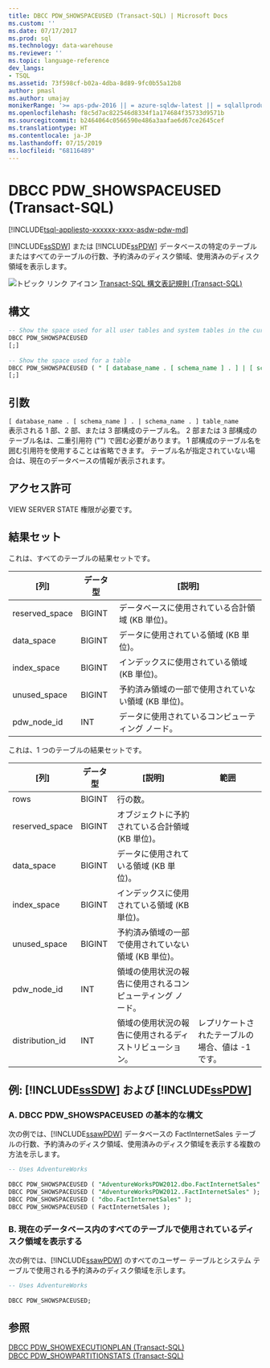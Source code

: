 ```yaml
---
title: DBCC PDW_SHOWSPACEUSED (Transact-SQL) | Microsoft Docs
ms.custom: ''
ms.date: 07/17/2017
ms.prod: sql
ms.technology: data-warehouse
ms.reviewer: ''
ms.topic: language-reference
dev_langs:
- TSQL
ms.assetid: 73f598cf-b02a-4dba-8d89-9fc0b55a12b8
author: pmasl
ms.author: umajay
monikerRange: '>= aps-pdw-2016 || = azure-sqldw-latest || = sqlallproducts-allversions'
ms.openlocfilehash: f8c5d7ac822546d8334f1a174684f35733d9571b
ms.sourcegitcommit: b2464064c0566590e486a3aafae6d67ce2645cef
ms.translationtype: HT
ms.contentlocale: ja-JP
ms.lasthandoff: 07/15/2019
ms.locfileid: "68116489"
---
```

# <a name="dbcc-pdwshowspaceused-transact-sql"></a>DBCC PDW_SHOWSPACEUSED (Transact-SQL)
[!INCLUDE[tsql-appliesto-xxxxxx-xxxx-asdw-pdw-md](../../includes/tsql-appliesto-xxxxxx-xxxx-asdw-pdw-md.md)]

[!INCLUDE[ssSDW](../../includes/sssdw-md.md)] または [!INCLUDE[ssPDW](../../includes/sspdw-md.md)] データベースの特定のテーブルまたはすべてのテーブルの行数、予約済みのディスク領域、使用済みのディスク領域を表示します。
  
![トピック リンク アイコン](../../database-engine/configure-windows/media/topic-link.gif "トピック リンク アイコン") [Transact-SQL 構文表記規則 &#40;Transact-SQL&#41;](../../t-sql/language-elements/transact-sql-syntax-conventions-transact-sql.md)
  
## <a name="syntax"></a>構文  
  
```sql
-- Show the space used for all user tables and system tables in the current database  
DBCC PDW_SHOWSPACEUSED  
[;]  
  
-- Show the space used for a table  
DBCC PDW_SHOWSPACEUSED ( " [ database_name . [ schema_name ] . ] | [ schema_name .] table_name  " )  
[;]  
```  
  
## <a name="arguments"></a>引数  
 `[ database_name . [ schema_name ] . | schema_name . ] table_name`  
 表示される 1 部、2 部、または 3 部構成のテーブル名。 2 部または 3 部構成のテーブル名は、二重引用符 ("") で囲む必要があります。 1 部構成のテーブル名を囲む引用符を使用することは省略できます。 テーブル名が指定されていない場合は、現在のデータベースの情報が表示されます。  
  
## <a name="permissions"></a>アクセス許可  
VIEW SERVER STATE 権限が必要です。
  
## <a name="result-sets"></a>結果セット  
これは、すべてのテーブルの結果セットです。
  
|[列]|データ型|[説明]|  
|------------|---------------|-----------------|  
|reserved_space|BIGINT|データベースに使用されている合計領域 (KB 単位)。|  
|data_space|BIGINT|データに使用されている領域 (KB 単位)。|  
|index_space|BIGINT|インデックスに使用されている領域 (KB 単位)。|  
|unused_space|BIGINT|予約済み領域の一部で使用されていない領域 (KB 単位)。|  
|pdw_node_id|INT|データに使用されているコンピューティング ノード。|  
  
これは、1 つのテーブルの結果セットです。
  
|[列]|データ型|[説明]|範囲|  
|------------|---------------|-----------------|-----------|  
|rows|BIGINT|行の数。||  
|reserved_space|BIGINT|オブジェクトに予約されている合計領域 (KB 単位)。||  
|data_space|BIGINT|データに使用されている領域 (KB 単位)。||  
|index_space|BIGINT|インデックスに使用されている領域 (KB 単位)。||  
|unused_space|BIGINT|予約済み領域の一部で使用されていない領域 (KB 単位)。||  
|pdw_node_id|INT|領域の使用状況の報告に使用されるコンピューティング ノード。||  
|distribution_id|INT|領域の使用状況の報告に使用されるディストリビューション。|レプリケートされたテーブルの場合、値は -1 です。|  
  
## <a name="examples-includesssdwincludessssdw-mdmd-and-includesspdwincludessspdw-mdmd"></a>例: [!INCLUDE[ssSDW](../../includes/sssdw-md.md)] および [!INCLUDE[ssPDW](../../includes/sspdw-md.md)]  
### <a name="a-dbcc-pdwshowspaceused-basic-syntax"></a>A. DBCC PDW_SHOWSPACEUSED の基本的な構文  
次の例では、[!INCLUDE[ssawPDW](../../includes/ssawpdw-md.md)] データベースの FactInternetSales テーブルの行数、予約済みのディスク領域、使用済みのディスク領域を表示する複数の方法を示します。
  
```sql
-- Uses AdventureWorks  
  
DBCC PDW_SHOWSPACEUSED ( "AdventureWorksPDW2012.dbo.FactInternetSales" );  
DBCC PDW_SHOWSPACEUSED ( "AdventureWorksPDW2012..FactInternetSales" );  
DBCC PDW_SHOWSPACEUSED ( "dbo.FactInternetSales" );  
DBCC PDW_SHOWSPACEUSED ( FactInternetSales );  
```  
  
### <a name="b-show-the-disk-space-used-by-all-tables-in-the-current-database"></a>B. 現在のデータベース内のすべてのテーブルで使用されているディスク領域を表示する  
 次の例では、[!INCLUDE[ssawPDW](../../includes/ssawpdw-md.md)] のすべてのユーザー テーブルとシステム テーブルで使用される予約済みのディスク領域を示します。  
  
```sql
-- Uses AdventureWorks  
  
DBCC PDW_SHOWSPACEUSED;  
```  
 ## <a name="see-also"></a>参照
[DBCC PDW_SHOWEXECUTIONPLAN &#40;Transact-SQL&#41;](dbcc-pdw-showexecutionplan-transact-sql.md)  
[DBCC PDW_SHOWPARTITIONSTATS &#40;Transact-SQL&#41;](dbcc-pdw-showpartitionstats-transact-sql.md)

  
